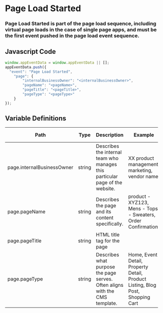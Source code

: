 # Page Load Started

### Page Load Started is part of the page load sequence, including virtual page loads in the case of single page apps, and must be the first event pushed in the page load event sequence.

## Javascript Code
```js
window.appEventData = window.appEventData || [];
appEventData.push({
  "event": "Page Load Started",
    "page": {
        "internalBusinessOwner": "<internalBusinessOwner>",
        "pageName": "<pageName>",
        "pageTitle": "<pageTitle>",
        "pageType": "<pageType>"
    }
});
```

## Variable Definitions

|Path|Type|Description|Example|Pattern|Min Length|Max Length|Minimum|Maximum|Multiple Of|
| --- | --- | --- | --- | --- | --- | --- | --- | --- | --- |
|page.internalBusinessOwner|string|Describes the internal team who manages this particular page of the website.|XX product management, marketing, vendor name|||||||
|page.pageName|string|Describes the page and its content specifically. |product - XYZ123, Mens - Tops - Sweaters, Order Confirmation|||||||
|page.pageTitle|string|HTML title tag for the page||||||||
|page.pageType|string|Describes what purpose the page serves. Often aligns with the CMS template.|Home, Event Detail, Property Detail, Product Listing, Blog Post, Shopping Cart|||||||




